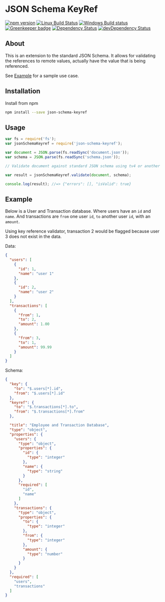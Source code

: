 # JSON Schema KeyRef

[![npm version](https://img.shields.io/npm/v/json-schema-keyref.svg)](https://www.npmjs.com/package/json-schema-keyref)
[![Linux Build Status](https://travis-ci.org/ChristianMurphy/json-schema-keyref.svg?branch=master)](https://travis-ci.org/ChristianMurphy/json-schema-keyref)
[![Windows Build status](https://ci.appveyor.com/api/projects/status/kb6d2293rbmtoimj/branch/master?svg=true)](https://ci.appveyor.com/project/ChristianMurphy/json-schema-keyref/branch/master)
[![Greenkeeper badge](https://badges.greenkeeper.io/ChristianMurphy/json-schema-keyref.svg)](https://greenkeeper.io/)
[![Dependency Status](https://david-dm.org/ChristianMurphy/json-schema-keyref.svg)](https://david-dm.org/ChristianMurphy/json-schema-keyref)
[![devDependency Status](https://david-dm.org/ChristianMurphy/json-schema-keyref/dev-status.svg)](https://david-dm.org/ChristianMurphy/json-schema-keyref?type=dev)

## About

This is an extension to the standard JSON Schema. It allows for validating the
references to remote values, actually have the value that is being referenced.

See [Example](#example) for a sample use case.

## Installation

Install from npm

``` sh
npm install --save json-schema-keyref
```

## Usage

``` js
var fs = require('fs');
var jsonSchemaKeyref = require('json-schema-keyref');

var document = JSON.parse(fs.readSync('document.json'));
var schema = JSON.parse(fs.readSync('schema.json'));

// Validate document against standard JSON schema using tv4 or another library

var result = jsonSchemaKeyref.validate(document, schema);

console.log(result); //=> {"errors": [], "isValid": true}
```

## Example

Below is a User and Transaction database. Where users have an `id` and `name`.
And transactions are `from` one user `id`, `to` another user `id`, with an
`amount`.

Using key reference validator, transaction 2 would be flagged because user 3
does not exist in the data.

Data:

``` json
{
  "users": [
    {
      "id": 1,
      "name": "user 1"
    },
    {
      "id": 2,
      "name": "user 2"
    }
  ],
  "transactions": [
    {
      "from": 1,
      "to": 2,
      "amount": 1.00
    },
    {
      "from": 3,
      "to": 1,
      "amount": 99.99
    }
  ]
}
```

Schema:

``` json
{
  "key": {
    "to": "$.users[*].id",
    "from": "$.users[*].id"
  },
  "keyref": {
    "to": "$.transactions[*].to",
    "from": "$.transactions[*].from"
  },

  "title": "Employee and Transaction Database",
  "type": "object",
  "properties": {
    "users": {
      "type": "object",
      "properties": {
        "id": {
          "type": "integer"
        },
        "name": {
          "type": "string"
        }
      },
      "required": [
        "id",
        "name"
      ]
    },
    "transactions": {
      "type": "object",
      "properties": {
        "to": {
          "type": "integer"
        },
        "from": {
          "type": "integer"
        },
        "amount": {
          "type": "number"
        }
      }
    }
  },
  "required": [
    "users",
    "transactions"
  ]
}
```
